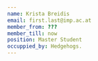 ```yaml
---
name: Krista Breidis
email: first.last@imp.ac.at
member_from: ???
member_till: now
position: Master Student
occuppied_by: Hedgehogs.
---
```

